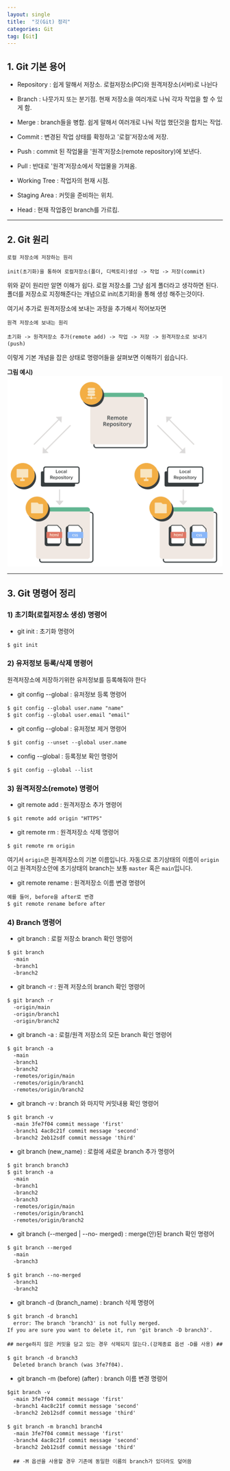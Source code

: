 ```yaml
---
layout: single
title:  "깃(Git) 정리"
categories: Git
tag: [Git]
---
```

## 1. Git 기본 용어

* Repository : 쉽게 말해서 저장소. 로컬저장소(PC)와 원격저장소(서버)로 나뉜다

* Branch : 나뭇가지 또는 분기점. 현재 저장소을 여러개로 나눠 각자 작업을 할 수 있게 함.

* Merge : branch들을 병합. 쉽게 말해서 여러개로 나눠 작업 했던것을 합치는 작업.

* Commit : 변경된 작업 상태를 확정하고 '로컬'저장소에 저장.

* Push : commit 된 작업물을 '원격'저장소(remote repository)에 보낸다.

* Pull : 반대로 '원격'저장소에서 작업물을 가져옴.

* Working Tree : 작업자의 현재 시점.

* Staging Area : 커밋을 준비하는 위치.

* Head : 현재 작업중인 branch를 가르킴.

------------------

## 2. Git 원리

~~~
로컬 저장소에 저장하는 원리

init(초기화)을 통하여 로컬저장소(폴더, 디렉토리)생성 -> 작업 -> 저장(commit)
~~~
위와 같이 원리만 알면 이해가 쉽다. 로컬 저장소를 그냥 쉽게 폴더라고 생각하면 된다. 폴더를 저장소로 지정해준다는 개념으로 init(초기화)을 통해 생성 해주는것이다.

여기서 추가로 원격저장소에 보내는 과정을 추가해서 적어보자면
~~~
원격 저장소에 보내는 원리

초기화 -> 원격저장소 추가(remote add) -> 작업 -> 저장 -> 원격저장소로 보내기(push)
~~~
이렇게 기본 개념을 잡은 상태로 명령어들을 살펴보면 이해하기 쉽습니다.

**그림 예시)**
![alt text](/images/2024-06-04-git/Repositoty.png)

--------------------------

## 3. Git 명령어 정리

### 1) 초기화(로컬저장소 생성) 명령어
* git init : 초기화 명령어
``` 
$ git init 
```

### 2) 유저정보 등록/삭제 명령어
원격저장소에 저장하기위한 유저정보를 등록해줘야 한다

* git config --global : 유저정보 등록 명령어
```
$ git config --global user.name "name"
$ git config --global user.email "email"
```

* git config --global : 유저정보 제거 명령어
```
$ git config --unset --global user.name
```

* config --global : 등록정보 확인 명령어
```
$ git config --global --list
```

### 3) 원격저장소(remote) 명령어

* git remote add : 원격저장소 추가 명령어
```
$ git remote add origin "HTTPS"
```

* git remote rm : 원격저장소 삭제 명령어
```
$ git remote rm origin
```
여기서 ```origin```은 원격저장소의 기본 이름입니다. 자동으로 초기상태의 이름이 ```origin```이고 원격저장소안에 초기상태의 branch는 보통 ```master``` 혹은 ```main```입니다.

* git remote rename : 원격저장소 이름 변경 명령어
```
예를 들어, before을 after로 변경
$ git remote rename before after
```

### 4) Branch 명령어

* git branch : 로컬 저장소 branch 확인 명령어
```
$ git branch
  -main
  -branch1
  -branch2
```

* git branch -r : 원격 저장소의 branch 확인 명령어
~~~
$ git branch -r
  -origin/main
  -origin/branch1
  -origin/branch2
~~~

* git branch -a : 로컬/원격 저장소의 모든 branch 확인 명령어
```
$ git branch -a
  -main
  -branch1
  -branch2
  -remotes/origin/main
  -remotes/origin/branch1
  -remotes/origin/branch2
```

* git branch -v : branch 와 마지막 커밋내용 확인 명령어
~~~
$ git branch -v
  -main 3fe7f04 commit message 'first'
  -branch1 4ac8c21f commit message 'second'
  -branch2 2eb12sdf commit message 'third'
~~~

* git branch (new_name) : 로컬에 새로운 branch 추가 명령어
```
$ git branch branch3
$ git branch -a
  -main
  -branch1
  -branch2
  -branch3
  -remotes/origin/main
  -remotes/origin/branch1
  -remotes/origin/branch2
```

* git branch (--merged | --no- merged) : merge(안)된 branch 확인 명령어
~~~
$ git branch --merged
  -main
  -branch3

$ git branch --no-merged
  -branch1
  -branch2   
~~~  

* git branch -d (branch_name) : branch 삭제 명령어
```
$ git branch -d branch1
  error: The branch 'branch3' is not fully merged.
If you are sure you want to delete it, run 'git branch -D branch3'.

## merge하지 않은 커밋을 담고 있는 경우 삭제되지 않는다.(강제종료 옵션 -D를 사용) ##

$ git branch -d branch3
  Deleted branch branch (was 3fe7f04).
```
* git branch -m (before) (after) : branch 이름 변경 명령어
~~~
$git branch -v
  -main 3fe7f04 commit message 'first'
  -branch1 4ac8c21f commit message 'second'
  -branch2 2eb12sdf commit message 'third'

$ git branch -m branch1 branch4
  -main 3fe7f04 commit message 'first'
  -branch4 4ac8c21f commit message 'second'
  -branch2 2eb12sdf commit message 'third'

  ## -M 옵션을 사용할 경우 기존에 동일한 이름의 branch가 있더라도 덮어씀
~~~
